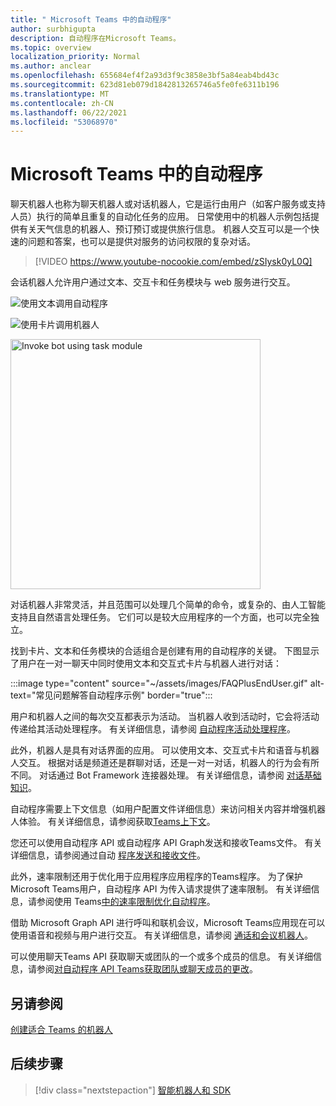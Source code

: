 ```yaml
---
title: " Microsoft Teams 中的自动程序"
author: surbhigupta
description: 自动程序在Microsoft Teams。
ms.topic: overview
localization_priority: Normal
ms.author: anclear
ms.openlocfilehash: 655684ef4f2a93d3f9c3858e3bf5a84eab4bd43c
ms.sourcegitcommit: 623d81eb079d1842813265746a5fe0fe6311b196
ms.translationtype: MT
ms.contentlocale: zh-CN
ms.lasthandoff: 06/22/2021
ms.locfileid: "53068970"
---
```

# <a name="bots-in-microsoft-teams"></a> Microsoft Teams 中的自动程序

聊天机器人也称为聊天机器人或对话机器人，它是运行由用户（如客户服务或支持人员）执行的简单且重复的自动化任务的应用。 日常使用中的机器人示例包括提供有关天气信息的机器人、预订预订或提供旅行信息。 机器人交互可以是一个快速的问题和答案，也可以是提供对服务的访问权限的复杂对话。

> [!VIDEO https://www.youtube-nocookie.com/embed/zSIysk0yL0Q]

会话机器人允许用户通过文本、交互卡和任务模块与 web 服务进行交互。

![使用文本调用自动程序](~/assets/images/invokebotwithtext.png)

![使用卡片调用机器人](~/assets/images/invokebotwithcard.png)

<img src="~/assets/images/task-module-example.png" alt="Invoke bot using task module" width="400"/>

对话机器人非常灵活，并且范围可以处理几个简单的命令，或复杂的、由人工智能支持且自然语言处理任务。 它们可以是较大应用程序的一个方面，也可以完全独立。

找到卡片、文本和任务模块的合适组合是创建有用的自动程序的关键。 下图显示了用户在一对一聊天中同时使用文本和交互式卡片与机器人进行对话：

:::image type="content" source="~/assets/images/FAQPlusEndUser.gif" alt-text="常见问题解答自动程序示例" border="true":::

用户和机器人之间的每次交互都表示为活动。 当机器人收到活动时，它会将活动传递给其活动处理程序。 有关详细信息，请参阅 [自动程序活动处理程序](~/bots/bot-basics.md)。 

此外，机器人是具有对话界面的应用。 可以使用文本、交互式卡片和语音与机器人交互。 根据对话是频道还是群聊对话，还是一对一对话，机器人的行为会有所不同。 对话通过 Bot Framework 连接器处理。 有关详细信息，请参阅 [对话基础知识](~/bots/how-to/conversations/conversation-basics.md)。

自动程序需要上下文信息（如用户配置文件详细信息）来访问相关内容并增强机器人体验。 有关详细信息，请参阅获取[Teams上下文](~/bots/how-to/get-teams-context.md)。 

您还可以使用自动程序 API 或自动程序 API Graph发送和接收Teams文件。 有关详细信息，请参阅通过自动 [程序发送和接收文件](~/bots/how-to/bots-filesv4.md)。

此外，速率限制还用于优化用于应用程序应用程序的Teams程序。 为了保护Microsoft Teams用户，自动程序 API 为传入请求提供了速率限制。 有关详细信息，请参阅使用 Teams[中的速率限制优化自动程序](~/bots/how-to/rate-limit.md)。

借助 Microsoft Graph API 进行呼叫和联机会议，Microsoft Teams应用现在可以使用语音和视频与用户进行交互。 有关详细信息，请参阅 [通话和会议机器人](~/bots/calls-and-meetings/calls-meetings-bots-overview.md)。 

可以使用聊天Teams API 获取聊天或团队的一个或多个成员的信息。 有关详细信息，请参阅[对自动程序 API Teams获取团队或聊天成员的更改](~/resources/team-chat-member-api-changes.md)。

## <a name="see-also"></a>另请参阅

[创建适合 Teams 的机器人](~/bots/how-to/create-a-bot-for-teams.md)

## <a name="next-step"></a>后续步骤

> [!div class="nextstepaction"]
> [智能机器人和 SDK](~/bots/bot-features.md)
